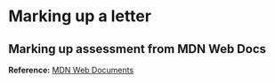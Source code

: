# Marking up a letter

## Marking up assessment from MDN Web Docs

**Reference:** [MDN Web Documents](https://developer.mozilla.org/en-US/docs/Learn/HTML/Introduction_to_HTML/Marking_up_a_letter)
